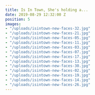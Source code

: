 ```yaml
---
title: Is In Town, She's holding a...
date: 2019-08-29 12:32:00 Z
position: 5
images:
- "/uploads/isintown-new-faces-32.jpg"
- "/uploads/isintown-new-faces-21.jpg"
- "/uploads/isintown-new-faces-05.jpg"
- "/uploads/isintown-new-faces-11.jpg"
- "/uploads/isintown-new-faces-03.jpg"
- "/uploads/isintown-new-faces-07.jpg"
- "/uploads/isintown-new-faces-17.jpg"
- "/uploads/isintown-new-faces-13.jpg"
- "/uploads/isintown-new-faces-30.jpg"
- "/uploads/isintown-new-faces-02.jpg"
- "/uploads/isintown-new-faces-19.jpg"
- "/uploads/isintown-new-faces-14.jpg"
- "/uploads/isintown-new-faces-26.jpg"
---
```


